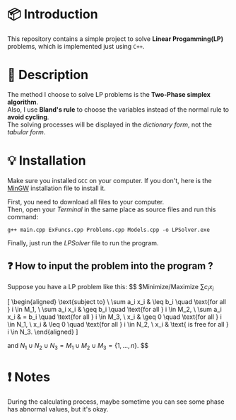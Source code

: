 # :package: Introduction <br>
This repository contains a simple project to solve **Linear Progamming(LP)** problems, which is implemented just using `C++`. <br>
# :newspaper: Description <br>
The method I choose to solve LP problems is the **Two-Phase simplex algorithm**. <br>
Also, I use **Bland's rule** to choose the variables instead of the normal rule to **avoid cycling**. <br>
The solving processes will be displayed in the *dictionary form*, not the *tabular form*.
# :bulb: Installation <br>
Make sure you installed `GCC` on your computer.
If you don't, here is the [MinGW](https://sourceforge.net/projects/mingw/) installation file to install it. <br>

First, you need to download all files to your computer. <br>
Then, open your *Terminal* in the same place as source files and run this command:
``` shell
g++ main.cpp ExFuncs.cpp Problems.cpp Models.cpp -o LPSolver.exe
```
Finally, just run the *LPSolver* file to run the program.
## :question: How to input the problem into the program ? <br>
Suppose you have a LP problem like this:
$$
$Minimize/Maximize $\sum c_i x_i$

\[
\begin{aligned}
\text{subject to} \\
\sum a_i x_i & \leq b_i \quad \text{for all } i \in M_1, \\
\sum a_i x_i & \geq b_i \quad \text{for all } i \in M_2, \\
\sum a_i x_i & = b_i \quad \text{for all } i \in M_3, \\
x_i & \geq 0 \quad \text{for all } i \in N_1, \\
x_i & \leq 0 \quad \text{for all } i \in N_2, \\
x_i & \text{ is free for all } i \in N_3.
\end{aligned}
\]

and $N_1 \cup N_2 \cup N_3 = M_1 \cup M_2 \cup M_3 = \{1, \ldots, n\}$.
$$
# :heavy_exclamation_mark: Notes <br>
During the calculating process, maybe sometime you can see some phase has abnormal values, but it's okay.
